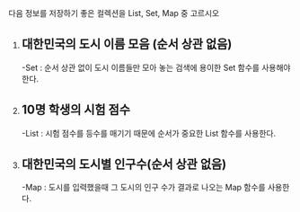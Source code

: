 다음 정보를 저장하기 좋은 컬렉션을 List, Set, Map 중 고르시오

1) 대한민국의 도시 이름 모음 (순서 상관 없음)
   -
   -Set : 순서 상관 없이 도시 이름들만 모아 놓는 검색에 용이한 Set 함수를 사용해야 한다.
2) 10명 학생의 시험 점수
   -
   -List : 시험 점수를 등수를 매기기 때문에 순서가 중요한 List 함수를 사용한다.
3) 대한민국의 도시별 인구수(순서 상관 없음)
   -
   -Map : 도시를 입력했을때 그 도시의 인구 수가 결과로 나오는 Map 함수를 사용한다.
   
